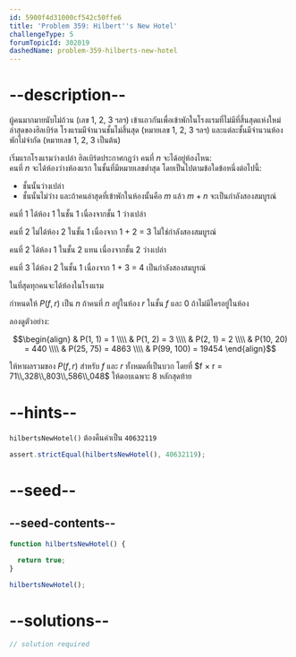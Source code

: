 ```yaml
---
id: 5900f4d31000cf542c50ffe6
title: 'Problem 359: Hilbert''s New Hotel'
challengeType: 5
forumTopicId: 302019
dashedName: problem-359-hilberts-new-hotel
---
```


# --description--

ผู้คนมากมายนับไม่ถ้วน (เลข 1, 2, 3 ฯลฯ) เข้าแถวกันเพื่อเข้าพักในโรงแรมที่ไม่มีที่สิ้นสุดแห่งใหม่ล่าสุดของฮิลเบิร์ต โรงแรมมีจำนวนชั้นไม่สิ้นสุด (หมายเลข 1, 2, 3 ฯลฯ) และแต่ละชั้นมีจำนวนห้องพักไม่จำกัด (หมายเลข 1, 2, 3 เป็นต้น)

เริ่มแรกโรงแรมว่างเปล่า ฮิลเบิร์ตประกาศกฎว่า คนที่ $n$ จะได้อยู่ห้องไหน:  
คนที่ $n$ จะได้ห้องว่างห้องแรก ในชั้นที่มีหมายเลขต่ำสุด โดยเป็นไปตามข้อใดข้อหนึ่งต่อไปนี้:

- ชั้นนั้นว่างเปล่า
- ชั้นนั้นไม่ว่าง และถ้าคนล่าสุดที่เข้าพักในห้องนั้นคือ $m$ แล้ว $m + n$ จะเป็นกำลังสองสมบูรณ์

คนที่ 1 ได้ห้อง 1 ในชั้น 1 เนื่องจากชั้น 1 ว่างเปล่า

คนที่ 2 ไม่ได้ห้อง 2 ในชั้น 1 เนื่องจาก 1 + 2 = 3 ไม่ใช่กำลังสองสมบูรณ์

คนที่ 2 ได้ห้อง 1 ในชั้น 2 แทน เนื่องจากชั้น 2 ว่างเปล่า

คนที่ 3 ได้ห้อง 2 ในชั้น 1 เนื่องจาก 1 + 3 = 4 เป็นกำลังสองสมบูรณ์

ในที่สุดทุกคนจะได้ห้องในโรงแรม

กำหนดให้ $P(f, r)$ เป็น $n$ ถ้าคนที่ $n$ อยู่ในห้อง $r$ ในชั้น $f$ และ 0 ถ้าไม่มีใครอยู่ในห้อง 

ลองดูตัวอย่าง:

$$\begin{align}
  & P(1, 1) = 1 \\\\
  & P(1, 2) = 3 \\\\
  & P(2, 1) = 2 \\\\
  & P(10, 20) = 440 \\\\
  & P(25, 75) = 4863 \\\\
  & P(99, 100) = 19454
\end{align}$$

ให้หาผลรวมของ $P(f, r)$ สำหรับ $f$ และ $r$ ทั้งหมดที่เป็นบวก โดยที่ $f × r = 71\\,328\\,803\\,586\\,048$ ให้ตอบเฉพาะ 8 หลักสุดท้าย

# --hints--

`hilbertsNewHotel()` ต้องคืนค่าเป็น `40632119`

```js
assert.strictEqual(hilbertsNewHotel(), 40632119);
```

# --seed--

## --seed-contents--

```js
function hilbertsNewHotel() {

  return true;
}

hilbertsNewHotel();
```

# --solutions--

```js
// solution required
```
